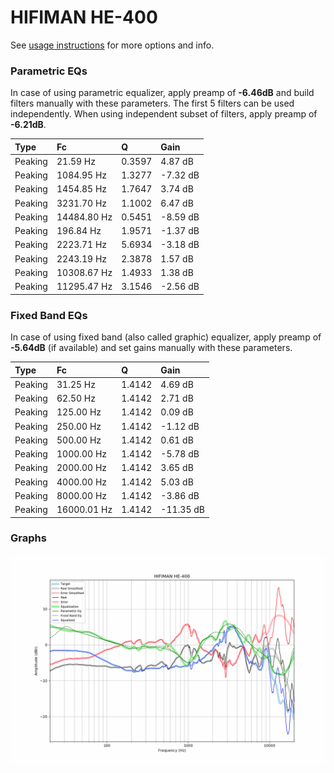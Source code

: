 # HIFIMAN HE-400
See [usage instructions](https://github.com/jaakkopasanen/AutoEq#usage) for more options and info.

### Parametric EQs
In case of using parametric equalizer, apply preamp of **-6.46dB** and build filters manually
with these parameters. The first 5 filters can be used independently.
When using independent subset of filters, apply preamp of **-6.21dB**.

| Type    | Fc          |      Q | Gain     |
|:--------|:------------|:-------|:---------|
| Peaking | 21.59 Hz    | 0.3597 | 4.87 dB  |
| Peaking | 1084.95 Hz  | 1.3277 | -7.32 dB |
| Peaking | 1454.85 Hz  | 1.7647 | 3.74 dB  |
| Peaking | 3231.70 Hz  | 1.1002 | 6.47 dB  |
| Peaking | 14484.80 Hz | 0.5451 | -8.59 dB |
| Peaking | 196.84 Hz   | 1.9571 | -1.37 dB |
| Peaking | 2223.71 Hz  | 5.6934 | -3.18 dB |
| Peaking | 2243.19 Hz  | 2.3878 | 1.57 dB  |
| Peaking | 10308.67 Hz | 1.4933 | 1.38 dB  |
| Peaking | 11295.47 Hz | 3.1546 | -2.56 dB |

### Fixed Band EQs
In case of using fixed band (also called graphic) equalizer, apply preamp of **-5.64dB**
(if available) and set gains manually with these parameters.

| Type    | Fc          |      Q | Gain      |
|:--------|:------------|:-------|:----------|
| Peaking | 31.25 Hz    | 1.4142 | 4.69 dB   |
| Peaking | 62.50 Hz    | 1.4142 | 2.71 dB   |
| Peaking | 125.00 Hz   | 1.4142 | 0.09 dB   |
| Peaking | 250.00 Hz   | 1.4142 | -1.12 dB  |
| Peaking | 500.00 Hz   | 1.4142 | 0.61 dB   |
| Peaking | 1000.00 Hz  | 1.4142 | -5.78 dB  |
| Peaking | 2000.00 Hz  | 1.4142 | 3.65 dB   |
| Peaking | 4000.00 Hz  | 1.4142 | 5.03 dB   |
| Peaking | 8000.00 Hz  | 1.4142 | -3.86 dB  |
| Peaking | 16000.01 Hz | 1.4142 | -11.35 dB |

### Graphs
![](./HIFIMAN%20HE-400.png)